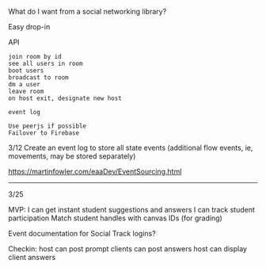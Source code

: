 What do I want from a social networking library?


Easy drop-in

API

	join room by id
	see all users in room
	boot users
	broadcast to room 
	dm a user
	leave room
	on host exit, designate new host

	event log

	Use peerjs if possible
	Failover to Firebase
	
3/12
Create an event log to store all state events
(additional flow events, ie, movements, may be stored separately)

https://martinfowler.com/eaaDev/EventSourcing.html

-----------------
3/25

MVP:
I can get instant student suggestions and answers
I can track student participation
Match student handles with canvas IDs (for grading)

Event documentation for Social
Track logins?


Checkin:
host can post prompt
clients can post answers
host can display client answers